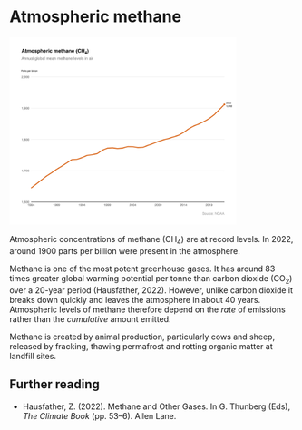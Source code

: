 # Atmospheric methane

<img src="plot.jpeg" alt="Methane emissions" width="400"/>

Atmospheric concentrations of methane (CH<sub>4</sub>) are at record levels. In 2022, around 1900 parts per billion were present in the atmosphere. 

Methane is one of the most potent greenhouse gases. It has around 83 times greater global warming potential per tonne than carbon dioxide (CO<sub>2</sub>) over a 20-year period (Hausfather, 2022). However, unlike carbon dioxide it breaks down quickly and leaves the atmosphere in about 40 years. Atmospheric levels of methane therefore depend on the *rate* of emissions rather than the *cumulative* amount emitted.

Methane is created by animal production, particularly cows and sheep, released by fracking, thawing permafrost and rotting organic matter at landfill sites.

## Further reading
- Hausfather, Z. (2022). Methane and Other Gases. In G. Thunberg (Eds), *The Climate Book* (pp. 53–6). Allen Lane.